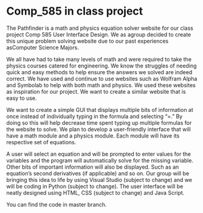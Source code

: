# Comp_585 in class project

The Pathfinder is a math and physics equation solver website for our class project Comp 585 User 
Interface Design. We as agroup decided to create this unique problem solving website due to our 
past experiences asComputer Science Majors.

We all have had to take many levels of math and were required to
take the physics courses catered for engineering. We know the struggles of needing quick and
easy methods to help ensure the answers we solved are indeed correct. We have used and
continue to use websites such as Wolfram Alpha and Symbolab to help with both math and
physics. We used these websites as inspiration for our project. We want to create a similar
website that is easy to use.


We want to create a simple GUI that displays multiple bits of information at once instead
of individually typing in the formula and selecting “=.” By doing so this will help decrease time
spent typing up multiple formulas for the website to solve.
We plan to develop a user-friendly interface that will have a math module and a physics
module. Each module will have its respective set of equations. 

A user will select an equation and
will be prompted to enter values for the variables and the program will automatically solve for
the missing variable. Other bits of important information will also be displayed. Such as an
equation’s second derivatives (if applicable) and so on. Our group will be bringing this idea to
life by using Visual Studio (subject to change) and we will be coding in Python (subject to
change). The user interface will be neatly designed using HTML, CSS (subject to change) and Java Script.

You can find the code in master branch.
